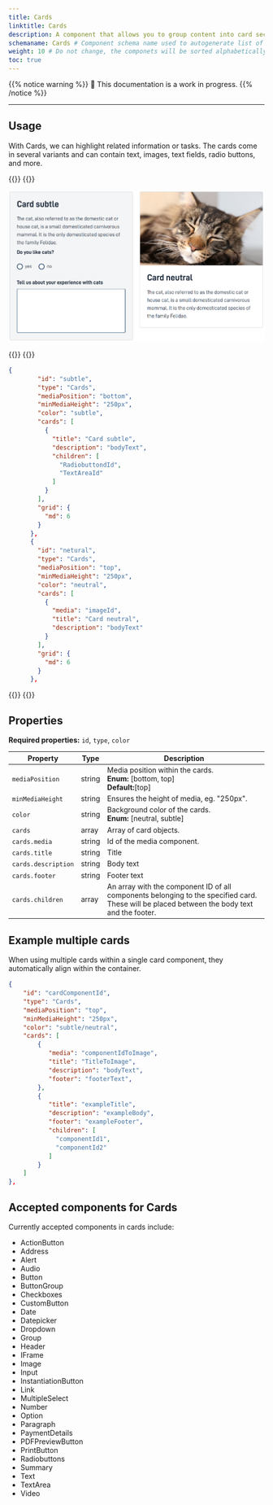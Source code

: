 ```yaml
---
title: Cards
linktitle: Cards
description: A component that allows you to group content into card sections.
schemaname: Cards # Component schema name used to autogenerate list of properies from json schema (replace with appropriate component name)
weight: 10 # Do not change, the componets will be sorted alphabetically
toc: true
---
```


{{% notice warning %}}
🚧 This documentation is a work in progress.
{{% /notice %}}

---

## Usage

With Cards, we can highlight related information or tasks. The cards come in several variants and can contain text, images, text fields, radio buttons, and more.

{{<content-version-selector classes="border-box">}}
{{<content-version-container version-label="Design">}}

![alt text](image.png)

{{</content-version-container>}}
{{<content-version-container version-label="Code">}}

```json
{
        "id": "subtle",
        "type": "Cards",
        "mediaPosition": "bottom",
        "minMediaHeight": "250px",
        "color": "subtle",
        "cards": [
          {
            "title": "Card subtle",
            "description": "bodyText",
            "children": [
              "RadiobuttondId",
              "TextAreaId"
            ]
          }
        ],
        "grid": {
          "md": 6
        }
      },
      {
        "id": "netural",
        "type": "Cards",
        "mediaPosition": "top",
        "minMediaHeight": "250px",
        "color": "neutral",
        "cards": [
          {
            "media": "imageId",
            "title": "Card neutral",
            "description": "bodyText"
          }
        ],
        "grid": {
          "md": 6
        }
      },
```

{{</content-version-container>}}
{{</content-version-selector>}}

## Properties

**Required properties:** `id`, `type`, `color`

| **Property**        | **Type** | **Description**                                                                                                                                 |
| ------------------- | -------- | ----------------------------------------------------------------------------------------------------------------------------------------------- |
| `mediaPosition`     | string   | Media position within the cards.<br/> **Enum:** [bottom, top] <br/> **Default:**[top]                                                           |
| `minMediaHeight`    | string   | Ensures the height of media, eg. "250px".                                                                                                       |
| `color`             | string   | Background color of the cards.<br/> **Enum:** [neutral, subtle]                                                                                 |
| `cards`             | array    | Array of card objects.                                                                                                                          |
| `cards.media`       | string   | Id of the media component.                                                                                                                      |
| `cards.title`       | string   | Title                                                                                                                                           |
| `cards.description` | string   | Body text                                                                                                                                       |
| `cards.footer`      | string   | Footer text                                                                                                                                     |
| `cards.children`    | array    | An array with the component ID of all components belonging to the specified card.<br>These will be placed between the body text and the footer. |

## Example multiple cards

When using multiple cards within a single card component, they automatically align within the container.

```json
{
    "id": "cardComponentId",
    "type": "Cards",
    "mediaPosition": "top",
    "minMediaHeight": "250px",
    "color": "subtle/neutral",
    "cards": [
        {
           "media": "componentIdToImage",
           "title": "TitleToImage",
           "description": "bodyText",
           "footer": "footerText",
        },
        {
           "title": "exampleTitle",
           "description": "exampleBody",
           "footer": "exampleFooter",
           "children": [
             "componentId1",
             "componentId2"
           ]
        }
    ]
},
```

## Accepted components for Cards

Currently accepted components in cards include:

- ActionButton
- Address
- Alert
- Audio
- Button
- ButtonGroup
- Checkboxes
- CustomButton
- Date
- Datepicker
- Dropdown
- Group
- Header
- IFrame
- Image
- Input
- InstantiationButton
- Link
- MultipleSelect
- Number
- Option
- Paragraph
- PaymentDetails
- PDFPreviewButton
- PrintButton
- Radiobuttons
- Summary
- Text
- TextArea
- Video
